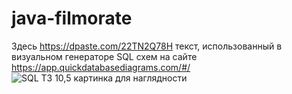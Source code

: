# java-filmorate
Здесь https://dpaste.com/22TN2Q78H текст, использованный в визуальном генераторе SQL схем на сайте https://app.quickdatabasediagrams.com/#/
![SQL ТЗ 10,5 картинка для наглядности](https://github.com/charlesTarleton/java-filmorate/assets/120471175/b45224c3-1314-4a27-94c8-5f9bf3b877e4)
